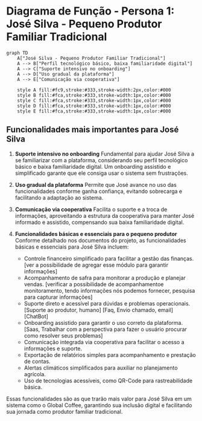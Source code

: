 # Diagrama de Função - Persona 1: José Silva - Pequeno Produtor Familiar Tradicional

```mermaid
graph TD
    A["José Silva - Pequeno Produtor Familiar Tradicional"]
    A --> B["Perfil tecnológico básico, baixa familiaridade digital"]
    A --> C["Suporte intensivo no onboarding"]
    A --> D["Uso gradual da plataforma"]
    A --> E["Comunicação via cooperativa"]

    style A fill:#fc9,stroke:#333,stroke-width:2px,color:#000
    style B fill:#fca,stroke:#333,stroke-width:1px,color:#000
    style C fill:#fca,stroke:#333,stroke-width:1px,color:#000
    style D fill:#fca,stroke:#333,stroke-width:1px,color:#000
    style E fill:#fca,stroke:#333,stroke-width:1px,color:#000
```

## Funcionalidades mais importantes para José Silva

1. **Suporte intensivo no onboarding**
   Fundamental para ajudar José Silva a se familiarizar com a plataforma, considerando seu perfil tecnológico básico e baixa familiaridade digital. Um onboarding assistido e simplificado garante que ele consiga usar o sistema sem frustrações.
2. **Uso gradual da plataforma**
   Permite que José avance no uso das funcionalidades conforme ganha confiança, evitando sobrecarga e facilitando a adaptação ao sistema.
3. **Comunicação via cooperativa**
   Facilita o suporte e a troca de informações, aproveitando a estrutura da cooperativa para manter José informado e assistido, compensando sua baixa familiaridade digital.
4. **Funcionalidades básicas e essenciais para o pequeno produtor**
   Conforme detalhado nos documentos do projeto, as funcionalidades básicas e essenciais para José Silva incluem:

   - Controle financeiro simplificado para facilitar a gestão das finanças. [ver a possibilidade de agregar esse módulo para garantir informações]
   - Acompanhamento de safra para monitorar a produção e planejar vendas. [verificar a possibilidade de acompanhamentoe monitoramento, tendo informações nós podemos fornecer, pesquisa para capturar informações]
   - Suporte direto e acessível para dúvidas e problemas operacionais. [Suporte ao produtor, humano] [Faq, Envio chamado, email] [ChatBot]
   - Onboarding assistido para garantir o uso correto da plataforma. [Saas, Trabalhar com a perspectiva para fazer o usuário procurar como resolver seus problemas]
   - Comunicação integrada via cooperativa para facilitar o acesso a informações e suporte.
   - Exportação de relatórios simples para acompanhamento e prestação de contas.
   - Alertas climáticos simplificados para auxiliar no planejamento agrícola.
   - Uso de tecnologias acessíveis, como QR-Code para rastreabilidade básica.

Essas funcionalidades são as que trarão mais valor para José Silva em um sistema como o Global Coffee, garantindo sua inclusão digital e facilitando sua jornada como produtor familiar tradicional.
